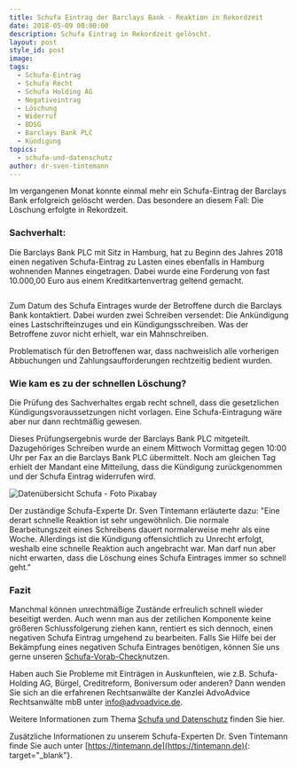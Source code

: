 ```yaml
---
title: Schufa Eintrag der Barclays Bank - Reaktion in Rekordzeit
date: 2018-05-09 00:00:00
description: Schufa Eintrag in Rekordzeit gelöscht.
layout: post
style_id: post
image:
tags:
  - Schufa-Eintrag
  - Schufa Recht
  - Schufa Holding AG
  - Negativeintrag
  - Löschung
  - Widerruf
  - BDSG
  - Barclays Bank PLC
  - Kündigung
topics:
  - schufa-und-datenschutz
author: dr-sven-tintemann
---
```

Im vergangenen Monat konnte einmal mehr ein Schufa-Eintrag der Barclays Bank erfolgreich gelöscht werden. Das besondere an diesem Fall: Die Löschung erfolgte in Rekordzeit.

### Sachverhalt:

Die Barclays Bank PLC mit Sitz in Hamburg, hat zu Beginn des Jahres 2018 einen negativen Schufa-Eintrag zu Lasten eines ebenfalls in Hamburg wohnenden Mannes eingetragen. Dabei wurde eine Forderung von fast 10.000,00 Euro aus einem Kreditkartenvertrag geltend gemacht.

![]()

Zum Datum des Schufa Eintrages wurde der Betroffene durch die Barclays Bank kontaktiert. Dabei wurden zwei Schreiben versendet: Die Ankündigung eines Lastschrifteinzuges und ein Kündigungsschreiben. Was der Betroffene zuvor nicht erhielt, war ein Mahnschreiben.

Problematisch für den Betroffenen war, dass nachweislich alle vorherigen Abbuchungen und Zahlungsaufforderungen rechtzeitig bedient wurden.

### Wie kam es zu der schnellen Löschung?

Die Prüfung des Sachverhaltes ergab recht schnell, dass die gesetzlichen Kündigungsvoraussetzungen nicht vorlagen. Eine Schufa-Eintragung wäre aber nur dann rechtmäßig gewesen.

Dieses Prüfungsergebnis wurde der Barclays Bank PLC mitgeteilt. Dazugehöriges Schreiben wurde an einem Mittwoch Vormittag gegen 10:00 Uhr per Fax an die Barclays Bank PLC übermittelt. Noch am gleichen Tag erhielt der Mandant eine Mitteilung, dass die Kündigung zurückgenommen und der Schufa Eintrag widerrufen wird.

![Datenübersicht Schufa - Foto Pixabay](/uploads/data-858360-640-4.jpg "Datenübersicht nach § 34 BDSG bestellen")

Der zuständige Schufa-Experte Dr. Sven Tintemann erläuterte dazu: "Eine derart schnelle Reaktion ist sehr ungewöhnlich. Die normale Bearbeitungszeit eines Schreibens dauert normalerweise mehr als eine Woche. Allerdings ist die Kündigung offensichtlich zu Unrecht erfolgt, weshalb eine schnelle Reaktion auch angebracht war. Man darf nun aber nicht erwarten, dass die Löschung eines Schufa Eintrages immer so schnell geht."

### Fazit

Manchmal können unrechtmäßige Zustände erfreulich schnell wieder beseitigt werden. Auch wenn man aus der zetilichen Komponente keine größeren Schlussfolgerung ziehen kann, rentiert es sich dennoch, einen negativen Schufa Eintrag umgehend zu bearbeiten. Falls Sie Hilfe bei der Bekämpfung eines negativen Schufa Eintrages benötigen, können Sie uns gerne unseren [Schufa-Vorab-Check](https://advoadvice.de/schufa-beratung)nutzen.

Haben auch Sie Probleme mit Einträgen in Auskunfteien, wie z.B. Schufa-Holding AG, Bürgel, Creditreform, Boniversum oder anderen? Dann wenden Sie sich an die erfahrenen Rechtsanwälte der Kanzlei AdvoAdvice Rechtsanwälte mbB unter [info@advoadvice.de](mailto:info@advoadvice.de).

Weitere Informationen zum Thema [Schufa und Datenschutz](/themen/schufa-und-datenschutz/)&nbsp;finden Sie hier.&nbsp;

Zusätzliche Informationen zu unserem Schufa-Experten Dr. Sven Tintemann finde Sie auch unter [https://tintemann.de](https://tintemann.de){: target="_blank"}.